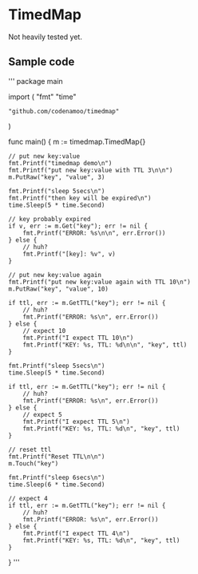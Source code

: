 # TimedMap
Not heavily tested yet.

## Sample code

'''
package main

import (
	"fmt"
	"time"

	"github.com/codenamoo/timedmap"
)

func main() {
	m := timedmap.TimedMap{}

	// put new key:value
	fmt.Printf("timedmap demo\n")
	fmt.Printf("put new key:value with TTL 3\n\n")
	m.PutRaw("key", "value", 3)

	fmt.Printf("sleep 5secs\n")
	fmt.Printf("then key will be expired\n")
	time.Sleep(5 * time.Second)

	// key probably expired
	if v, err := m.Get("key"); err != nil {
		fmt.Printf("ERROR: %s\n\n", err.Error())
	} else {
		// huh?
		fmt.Printf("[key]: %v", v)
	}

	// put new key:value again
	fmt.Printf("put new key:value again with TTL 10\n")
	m.PutRaw("key", "value", 10)

	if ttl, err := m.GetTTL("key"); err != nil {
		// huh?
		fmt.Printf("ERROR: %s\n", err.Error())
	} else {
		// expect 10
		fmt.Printf("I expect TTL 10\n")
		fmt.Printf("KEY: %s, TTL: %d\n\n", "key", ttl)
	}

	fmt.Printf("sleep 5secs\n")
	time.Sleep(5 * time.Second)

	if ttl, err := m.GetTTL("key"); err != nil {
		// huh?
		fmt.Printf("ERROR: %s\n", err.Error())
	} else {
		// expect 5
		fmt.Printf("I expect TTL 5\n")
		fmt.Printf("KEY: %s, TTL: %d\n", "key", ttl)
	}

	// reset ttl
	fmt.Printf("Reset TTL\n\n")
	m.Touch("key")

	fmt.Printf("sleep 6secs\n")
	time.Sleep(6 * time.Second)

	// expect 4
	if ttl, err := m.GetTTL("key"); err != nil {
		// huh?
		fmt.Printf("ERROR: %s\n", err.Error())
	} else {
		fmt.Printf("I expect TTL 4\n")
		fmt.Printf("KEY: %s, TTL: %d\n", "key", ttl)
	}
}
'''
